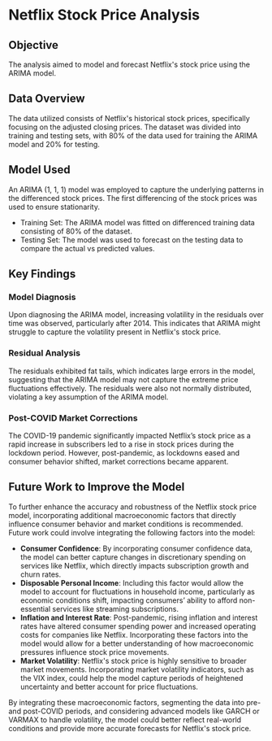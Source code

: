 # Netflix Stock Price Analysis

## Objective

The analysis aimed to model and forecast Netflix's stock price using the ARIMA model.

## Data Overview

The data utilized consists of Netflix's historical stock prices, specifically focusing on the adjusted closing prices. The dataset was divided into training and testing sets, with 80% of the data used for training the ARIMA model and 20% for testing.

## Model Used

An ARIMA (1, 1, 1) model was employed to capture the underlying patterns in the differenced stock prices. The first differencing of the stock prices was used to ensure stationarity.

- Training Set: The ARIMA model was fitted on differenced training data consisting of 80% of the dataset.
- Testing Set: The model was used to forecast on the testing data to compare the actual vs predicted values.

## Key Findings

### Model Diagnosis

Upon diagnosing the ARIMA model, increasing volatility in the residuals over time was observed, particularly after 2014. This indicates that ARIMA might struggle to capture the volatility present in Netflix's stock price.

### Residual Analysis

The residuals exhibited fat tails, which indicates large errors in the model, suggesting that the ARIMA model may not capture the extreme price fluctuations effectively. The residuals were also not normally distributed, violating a key assumption of the ARIMA model.

### Post-COVID Market Corrections

The COVID-19 pandemic significantly impacted Netflix’s stock price as a rapid increase in subscribers led to a rise in stock prices during the lockdown period. However, post-pandemic, as lockdowns eased and consumer behavior shifted, market corrections became apparent.

## Future Work to Improve the Model

To further enhance the accuracy and robustness of the Netflix stock price model, incorporating additional macroeconomic factors that directly influence consumer behavior and market conditions is recommended. Future work could involve integrating the following factors into the model:

- **Consumer Confidence**: By incorporating consumer confidence data, the model can better capture changes in discretionary spending on services like Netflix, which directly impacts subscription growth and churn rates.
- **Disposable Personal Income**: Including this factor would allow the model to account for fluctuations in household income, particularly as economic conditions shift, impacting consumers’ ability to afford non-essential services like streaming subscriptions.
- **Inflation and Interest Rate**: Post-pandemic, rising inflation and interest rates have altered consumer spending power and increased operating costs for companies like Netflix. Incorporating these factors into the model would allow for a better understanding of how macroeconomic pressures influence stock price movements.
- **Market Volatility**: Netflix's stock price is highly sensitive to broader market movements. Incorporating market volatility indicators, such as the VIX index, could help the model capture periods of heightened uncertainty and better account for price fluctuations.

By integrating these macroeconomic factors, segmenting the data into pre- and post-COVID periods, and considering advanced models like GARCH or VARMAX to handle volatility, the model could better reflect real-world conditions and provide more accurate forecasts for Netflix's stock price.




